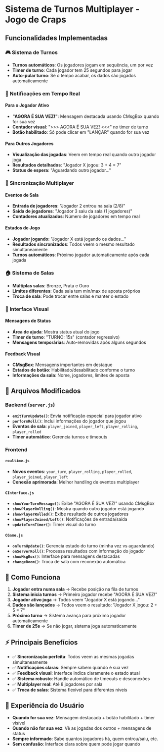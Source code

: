 # Sistema de Turnos Multiplayer - Jogo de Craps

## Funcionalidades Implementadas

### 🎮 **Sistema de Turnos**
- **Turnos automáticos**: Os jogadores jogam em sequência, um por vez
- **Timer de turno**: Cada jogador tem 25 segundos para jogar
- **Auto-pular turno**: Se o tempo acabar, os dados são jogados automaticamente

### 🔔 **Notificações em Tempo Real**

#### **Para o Jogador Ativo**
- **"AGORA É SUA VEZ!"**: Mensagem destacada usando CMsgBox quando for sua vez
- **Contador visual**: ">>> AGORA É SUA VEZ! <<<" no timer de turno
- **Botão habilitado**: Só pode clicar em "LANÇAR" quando for sua vez

#### **Para Outros Jogadores**
- **Visualização das jogadas**: Veem em tempo real quando outro jogador joga
- **Resultados detalhados**: "Jogador X jogou: 3 + 4 = 7"  
- **Status de espera**: "Aguardando outro jogador..."

### 👥 **Sincronização Multiplayer**

#### **Eventos de Sala**
- **Entrada de jogadores**: "Jogador 2 entrou na sala (2/8)"
- **Saída de jogadores**: "Jogador 3 saiu da sala (1 jogadores)"
- **Contadores atualizados**: Número de jogadores em tempo real

#### **Estados de Jogo**
- **Jogador jogando**: "Jogador X está jogando os dados..."
- **Resultados sincronizados**: Todos veem o mesmo resultado simultaneamente
- **Turnos automáticos**: Próximo jogador automaticamente após cada jogada

### 🏠 **Sistema de Salas**
- **Múltiplas salas**: Bronze, Prata e Ouro
- **Limites diferentes**: Cada sala tem min/max de aposta próprios
- **Troca de sala**: Pode trocar entre salas e manter o estado

### 💬 **Interface Visual**

#### **Mensagens de Status**
- **Área de ajuda**: Mostra status atual do jogo
- **Timer de turno**: "TURNO: 15s" (contador regressivo)
- **Mensagens temporárias**: Auto-removidas após alguns segundos

#### **Feedback Visual**
- **CMsgBox**: Mensagens importantes em destaque
- **Estados de botão**: Habilitado/desabilitado conforme o turno
- **Informações da sala**: Nome, jogadores, limites de aposta

## 🔧 **Arquivos Modificados**

### Backend (`server.js`)
- **`emitTurnUpdate()`**: Envia notificação especial para jogador ativo
- **`performRoll()`**: Inclui informações do jogador que jogou
- **Eventos de sala**: `player_joined`, `player_left`, `player_rolling`, `player_rolled`
- **Timer automático**: Gerencia turnos e timeouts

### Frontend 

#### **`realtime.js`**
- **Novos eventos**: `your_turn`, `player_rolling`, `player_rolled`, `player_joined`, `player_left`
- **Conexão aprimorada**: Melhor handling de eventos multiplayer

#### **`CInterface.js`**
- **`showYourTurnMessage()`**: Exibe "AGORA É SUA VEZ!" usando CMsgBox
- **`showPlayerRolling()`**: Mostra quando outro jogador está jogando
- **`showPlayerRolled()`**: Exibe resultado de outros jogadores  
- **`showPlayerJoined/Left()`**: Notificações de entrada/saída
- **`updateTurnTimer()`**: Timer visual do turno

#### **`CGame.js`**
- **`onTurnUpdate()`**: Gerencia estado do turno (minha vez vs aguardando)
- **`onServerRoll()`**: Processa resultados com informação do jogador
- **`showMsgBox()`**: Interface para mensagens destacadas
- **`changeRoom()`**: Troca de sala com reconexão automática

## 🚀 **Como Funciona**

1. **Jogador entra numa sala** → Recebe posição na fila de turnos
2. **Sistema inicia turnos** → Primeiro jogador recebe "AGORA É SUA VEZ!"
3. **Jogador ativo joga** → Todos veem "Jogador X está jogando..."
4. **Dados são lançados** → Todos veem o resultado: "Jogador X jogou: 2 + 5 = 7"
5. **Próximo turno** → Sistema avança para próximo jogador automaticamente
6. **Timer de 25s** → Se não jogar, sistema joga automaticamente

## ⚡ **Principais Benefícios**

- ✅ **Sincronização perfeita**: Todos veem as mesmas jogadas simultaneamente
- ✅ **Notificações claras**: Sempre sabem quando é sua vez
- ✅ **Feedback visual**: Interface indica claramente o estado atual
- ✅ **Sistema robusto**: Handle automático de timeouts e desconexões
- ✅ **Multiplayer real**: Até 8 jogadores por sala
- ✅ **Troca de salas**: Sistema flexível para diferentes níveis

## 🎯 **Experiência do Usuário**

- **Quando for sua vez**: Mensagem destacada + botão habilitado + timer visível
- **Quando não for sua vez**: Vê as jogadas dos outros + mensagens de status
- **Sempre informado**: Sabe quantos jogadores há, quem entrou/saiu, etc.
- **Sem confusão**: Interface clara sobre quem pode jogar quando